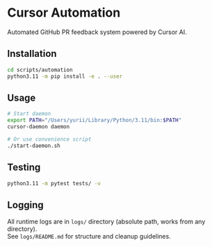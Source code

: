 # Cursor Automation

Automated GitHub PR feedback system powered by Cursor AI.

## Installation

```bash
cd scripts/automation
python3.11 -m pip install -e . --user
```

## Usage

```bash
# Start daemon
export PATH="/Users/yurii/Library/Python/3.11/bin:$PATH"
cursor-daemon daemon

# Or use convenience script
./start-daemon.sh
```

## Testing

```bash
python3.11 -m pytest tests/ -v
```

## Logging

All runtime logs are in `logs/` directory (absolute path, works from any directory).  
See `logs/README.md` for structure and cleanup guidelines.
